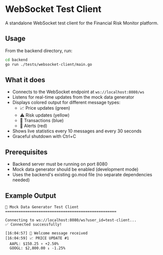 # WebSocket Test Client

A standalone WebSocket test client for the Financial Risk Monitor platform.

## Usage

From the backend directory, run:

```bash
cd backend
go run ./tests/websocket-client/main.go
```

## What it does

- Connects to the WebSocket endpoint at `ws://localhost:8080/ws`
- Listens for real-time updates from the mock data generator
- Displays colored output for different message types:
  - 📈 Price updates (green)
  - ⚠️ Risk updates (yellow) 
  - 💸 Transactions (blue)
  - 🚨 Alerts (red)
- Shows live statistics every 10 messages and every 30 seconds
- Graceful shutdown with Ctrl+C

## Prerequisites

- Backend server must be running on port 8080
- Mock data generator should be enabled (development mode)
- Uses the backend's existing go.mod file (no separate dependencies needed)

## Example Output

```
🚀 Mock Data Generator Test Client
==================================================

Connecting to ws://localhost:8080/ws?user_id=test-client...
✅ Connected successfully!

[16:04:57] 👋 Welcome message received
[16:04:59] 📈 PRICE UPDATE #1
  AAPL: $150.25 ↑ +2.50%
  GOOGL: $2,800.00 ↓ -1.25%
```
